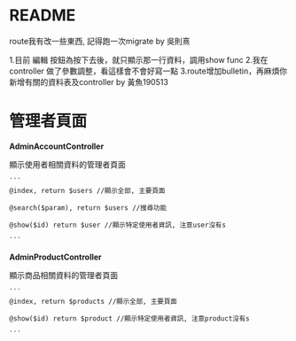 # README #

route我有改一些東西, 記得跑一次migrate by 吳則熹

1.目前 編輯 按鈕為按下去後，就只顯示那一行資料，調用show func
2.我在 controller 做了參數調整，看這樣會不會好寫一點 
3.route增加bulletin，再麻煩你新增有關的資料表及controller
by 黃魚190513

# 管理者頁面
**AdminAccountController** 

顯示使用者相關資料的管理者頁面 

    ```
    @index, return $users //顯示全部, 主要頁面 

    @search($param), return $users //搜尋功能 

    @show($id) return $user //顯示特定使用者資訊, 注意user沒有s 

    ```
**AdminProductController** 

顯示商品相關資料的管理者頁面 

    ```
    @index, return $products //顯示全部, 主要頁面 

    @show($id) return $product //顯示特定使用者資訊, 注意product沒有s 

    ```
